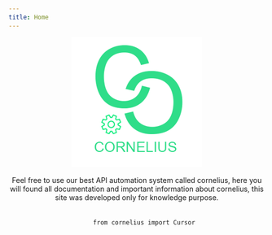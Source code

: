 ```yaml
---
title: Home
---
```


<div align="center">
    <img src="./img/cornelius-2.png">
    <p>Feel free to use our best API automation system called cornelius,
    here you will found all documentation and important information about cornelius,
    this site was developed only for knowledge purpose.
    </p>
    <code>
    from cornelius import Cursor
    </code>
</div>